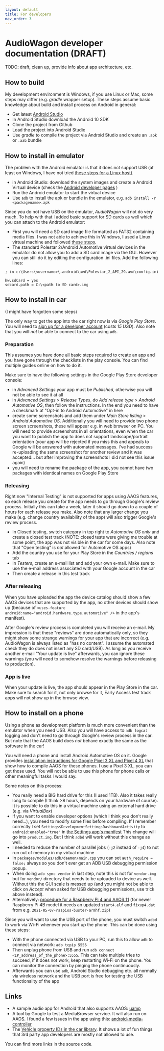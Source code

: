 ```yaml
---
layout: default
title: For developers
nav_order: 3
---
```


# AudioWagon developer documentation (DRAFT)

TODO: draft, clean up, provide info about app architecture, etc.


## How to build

My development environment is Windows, if you use Linux or Mac, some steps may differ (e.g. *gradle* wrapper setup).
These steps assume basic knowledge about build and install process on Android in general:

- Get latest [Android Studio](https://developer.android.com/studio)
- In Android Studio download the Android 10 SDK
- Clone the project from Github
- Load the project into Android Studio
- Use *gradle* to compile the project via Android Studio and create an `.apk` or `.aab` bundle


## How to install in emulator

The problem with the Android emulator is that it does not support USB (at least on Windows, I have not tried [these
steps for a Linux host](https://source.android.com/devices/automotive/start/passthrough)). 

- in Android Studio: download the system images and create a Android Virtual
  device (check the [Android developer pages](https://developer.android.com/training/cars/testing#system-images) )
- Run the Android emulator to start the virtual device
- Use `adb` to install the apk or bundle in the emulator, e.g. `adb install -r <packagename>.apk`

Since you do not have USB on the emulator, *AudioWagon* will not do very much. To help with that I added basic support
for SD cards as well which you can attach to the Android emulator: 

- First you will need a SD card image file formatted as FAT32 containing media files. I was not able to achieve this in
  Windows, I used a Linux virtual machine and followed [these steps](https://askubuntu.com/questions/667291/create-blank-disk-image-for-file-storage).
- The standard Polestar 2/Android Automotive virtual devices in the emulator do not allow you to add a SD card image via
  the GUI. However you can still do it by editing the configuration .ini files. Add the following lines:

```
; in c:\Users\<username>\.android\avd\Polestar_2_API_29.avd\config.ini

hw.sdCard = yes
sdcard.path = C:\<path to SD card>.img
```


## How to install in car

(I might have forgotten some steps)

The only way to get the app into the car right now is via *Google Play Store*. You will need to [sign up for a developer
account](https://play.google.com/console/u/0/signup) (costs *15 USD*). Also note that you will *not* be able to connect
to the car using `adb`.

### Preparation

This assumes you have done all basic steps required to create an app and you have gone through the checklists in the
play console. You can find multiple guides online on how to do it.

Make sure to have the following settings in the Google Play Store developer console:

- in *Advanced Settings* your app must be *Published*, otherwise you will not be able to see it at all
- in *Advanced Settings* > *Release Types*, do *Add release type* > *Android Automotive OS*, then follow the
  instructions. In the end you need to have a checkmark at "Opt-in to Android Automotive" in here
- create some screenshots and add them under *Main Store listing* > *Android Automotive OS*. Additionally you will need
  to provide two phone screen screenshots, these will appear e.g. in web browser on PC. You will need
  to provide screenshots in all orientations, even when the car you want to publish the app to does not support
  landscape/portrait orientation (your app will be rejected if you miss this and appeals to Google will be answered with
  automated messages. I've had success re-uploading the same screenshot for another review and it was
  accepted&hellip; but after improving the screenshots I did not see this issue again)
- you will need to rename the package of the app, you cannot have two packages with identical names on Google Play Store

### Releasing

Right now "Internal Testing" is not supported for apps using AAOS features, so each release you create for the app needs
to go through Google's review process. Initially this can take a week, later it should go down to a couple of hours for
each release you make. Also note that any larger change you make (e.g. change country availability of the app) will also
trigger Google's review process.

- In Closed testing, switch category in top right to *Automotive OS only* and create a closed test track (NOTE: closed 
  tests were giving me trouble at some point, the app was not visible in the car for some days. Also note that "Open
  testing" is *not* allowed for Automotive OS apps)
- Add the country you use for your Play Store in the *Countries / regions* tab
- In *Testers*, create an e-mail list and add your own e-mail. Make sure to use the e-mail address associated with your
  Google account in the car
- Then create a release in this test track

### After releasing

When you have uploaded the app the device catalog should show a few AAOS devices that are supported by the app, no other
devices should show up (because of `<uses-feature android:name="android.hardware.type.automotive" />` in the app's
manifest).

After Google's review process is completed you will receive an e-mail. My impression is that these "reviews" are done
automatically only, so they might show some strange warnings for your app that are incorrect (e.g. AudioWagon is always
listed as "has no content". I assume the automated check they do does not insert any SD card/USB). As long as you
receive another e-mail "Your update is live" afterwards, you can ignore these warnings (you will need to somehow resolve
the warnings before releasing to production).

### App is live

When your update is live, the app should appear in the Play Store in the car. Make sure to search for it, not only
browse for it, Early Access test track apps will not show up in the browse view.


## How to install on a phone

Using a phone as development platform is much more convenient than the emulator when you need USB. Also you will have
access to `adb logcat` logging and don't need to go through Google's review process in the car. But note that the 
AAOS build does *not* behave exactly the same as the software in the car!

You will need a phone and install Android Automotive OS on it. Google provides [installation instructions for Google
Pixel 3 XL and Pixel 4 XL](https://source.android.com/devices/automotive/start/pixelxl) that show how to compile AAOS
for these phones. I use a Pixel 3 XL, you can get those used. You will not be able to use this phone for phone calls or
other meaningful tasks I would say.

Some notes on this process:

- You really need a BIG hard drive for this (I used 1TB). Also it takes really long to compile (I think >8 hours,
  depends on your hardware of course). It is possible to do this in a virtual machine using an external hard drive (e.g.
  via *VirtualBox*)
- If you want to enable developer options (which I think you don't really need&hellip;), you need to modify some
  files before compiling. If I remember correctly I set `Settings$DevelopmentSettingsDashboardActivity` to 
  `android:enabled="true"` in 
  [the Settings app's manifest](https://android.googlesource.com/platform/packages/apps/Settings/+/master/AndroidManifest.xml)
  This change will go into `product.img`. But I think `adbd` will work without this change as well.
- I needed to reduce the number of parallel jobs (`-j2` instead of `-j4`) to not run out of memory in my virtual
  machine
- In `packages/modules/adb/daemon/main.cpp` you can set `auth_require = false;` always so you don't ever get an ADB USB
  debugging permission popup.
- When doing `adb sync vendor` in last step, note this is not for `vendor.img` but for `vendor/` directory that needs to
  be uploaded to device as well. Without this the GUI scale is messed up (and you might not be able to click on *Accept*
  when asked for USB debugging permissions, use trick above instead).
- Alternatively: [procedure for a Raspberry Pi 4 and AAOS
  11](https://medium.com/snapp-automotive/android-automotive-os-11-on-a-raspberry-pi-2abaa133f468) (for newer
  Raspberry Pi 4B model it needs an updated `start4.elf` and `fixup4.dat` from e.g.
  `2021-05-07-raspios-buster-armhf.zip`)

Since you will want to use the USB port of the phone, you must switch `adbd` to work via Wi-Fi whenever you start up the
phone. This can be done using these steps:

- With the phone connected via USB to your PC, run this to allow `adb` to connect via network: `adb tcpip 5555`
- Then unplug phone from USB and run `adb connect <IP_address_of_the_phone>:5555`. This can take multiple tries to
  succeed, if it does not work, keep restarting Wi-Fi on the phone. You can monitor the connection by pinging the
  phone continuously.
- Afterwards you can use `adb`, Android Studio debugging etc. all normally via wireless network and the USB port is free
  for testing the USB functionality of the app


## Links

- A sample audio app for Android that also supports AAOS: [uamp](https://github.com/android/uamp)
- A tool by Google to test a MediaBrowser service. It will also run on AAOS. I found a few issues in the app using this:
  [android-media-controller](https://github.com/googlesamples/android-media-controller)
- The [Vehicle property IDs in the car library](https://developer.android.com/reference/android/car/VehiclePropertyIds). 
  It shows a lot of fun things that 3rd party app developers are mostly not allowed to use.

You can find more links in the source code.

